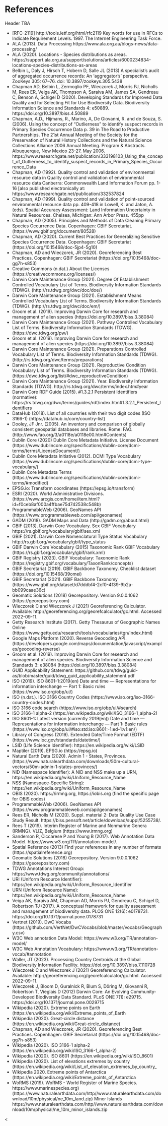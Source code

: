 # References
Header TBA

<ul>
<li>[RFC-2119] http://tools.ietf.org/html/rfc2119 Key words for use in RFCs to Indicate Requirement Levels. 1997. The Internet Engineering Task Force.</li>
<li>ALA (2013). Data Processing https://www.ala.org.au/blogs-news/data-processing/ </li>
<li>ALA (2020). Locations - Species distributions as areas. https://support.ala.org.au/support/solutions/articles/6000234834-locations-species-distributions-as-areas </li>
<li>Belbin L, Daly J, Hirsch T, Hobern D, Salle JL (2013) A specialist’s audit of aggregated occurrence records: An ‘aggregator’s’ perspective. ZooKeys 305: 67–76. doi: 10.3897/zookeys.305.5438</li>
<li>Chapman AD, Belbin L, Zermoglio PF, Wieczorek J, Morris PJ, Nicholls M, Rees ER, Veiga AK, Thompson A, Saraiva AM, James SA, Gendreau C, Benson A, Schigel D (2020). Developing Standards for Improved Data Quality and for Selecting Fit for Use Biodiversity Data. Biodiversity Information Science and Standards 4: e50889. https://doi.org/10.3897/biss.4.50889</li>
<li>Chapman, A.D., Hijmans, R., Marino, A, De Giovanni, R. and de Souza, S. (2006). Using the concept of “Outlierness” to identify suspect records in Primary Species Occurrence Data p. 39 in The Road to Productive Partnerships. The 21st Annual Meeting of the Society for the Preservation of Natural History Collections and the Natural Science Collections Alliance 2006 Annual Meeting. Program & Abstracts. Albuquerque, New Mexico 23-27.  May 2006. https://www.researchgate.net/publication/333198103_Using_the_concept_of_Outlierness_to_identify_suspect_records_in_Primary_Species_Occurrence_Data </li> 
<li>Chapman, AD (1992). Quality control and validation of environmental resource data in Quality control and validation of environmental resource data Canberra: Commonwealth Land Information Forum pp. 1-16 [also published electronically at: https://www.researchgate.net/publication/332537824 </li> 
<li>Chapman, AD (1999). Quality control and validation of point-sourced environmental resource data pp. 409-418 in Lowell, K. and Jaton, A. (eds). Spatial Accuracy Assessment: Land Information Uncertainty in Natural Resources. Chelsea, Michigan: Ann Arbor Press. 455pp</li> 
<li>Chapman, AD (2005). Principles and Methods of Data Cleaning Primary Species Occurrence Data. Copenhagen: GBIF Secretariat. (https://www.gbif.org/document/80528)</li>
<li>Chapman, AD (2020). Current Best Practices for Generalizing Sensitive Species Occurrence Data. Copenhagen: GBIF Secretariat (https://doi.org/10.15468/doc-5jp4-5g10)</li>
<li>Chapman, AD and Wieczorek, JR (2020). Georeferencing Best Practices. Copenhagen: GBIF Secretariat (https://doi.org/10.15468/doc-gg7h-s853)</li>
<li>Creative Commons (n.dat.) About the Licenses (https://creativecommons.org/licenses/)</li>
<li>Darwin Core Maintenance Group (2021). Degree Of Establishment Controlled Vocabulary List of Terms. Biodiversity Information Standards (TDWG). (http://rs.tdwg.org/dwc/doc/doe/)</li>
<li>Darwin Core Maintenance Group (2021). Establishment Means Controlled Vocabulary List of Terms. Biodiversity Information Standards (TDWG). (http://rs.tdwg.org/dwc/doc/em/)</li> <li>Groom et al. (2019). Improving Darwin Core for research and management of alien species (https://doi.org/10.3897/biss.3.38084)</li>
<li>Darwin Core Maintenance Group (2021). Pathway Controlled Vocabulary List of Terms. Biodiversity Information Standards (TDWG). (https://dwc.tdwg.org/pw/)</li> <li>Groom et al. (2019). Improving Darwin Core for research and management of alien species (https://doi.org/10.3897/biss.3.38084)</li>
<li>Darwin Core Maintenance Group (2021). Preparations Controlled Vocabulary List of Terms. Biodiversity Information Standards (TDWG). (http://rs.tdwg.org/dwc/terms/preparations)</li> 
<li>Darwin Core Maintenance Group (2021). Reproductive Condition Vocabulary List of Terms. Biodiversity Information Standards (TDWG). (https://dwc.tdwg.org/list/#dwc_reproductiveCondition)</li> 
<li>Darwin Core Maintenance Group (2021). Year. Biodiversity Information Standards (TDWG). http://rs.tdwg.org/dwc/terms/index.htm#year</li>
<li>Darwin Core RDF Guide (2015). #1.3.2.1 Persistent Identifiers (normative): https://rs.tdwg.org/dwc/terms/guides/rdf/index.htm#1.3.2.1_Persistent_Identifiers</li>
<li>DataHub (2018). List of all countries with their two digit codes (ISO 3166-1) (https://datahub.io/core/country-list)
<li>Dooley, JF Jnr. (2005). An inventory and comparison of globally consistent geospatial databases and libraries. Rome: FAO. (http://www.fao.org/3/a0118e/a0118e00.htm#Contents) </li>
<li>Dublin Core (2020) Dublin Core Metadata Initiative. License Document (https://www.dublincore.org/specifications/dublin-core/dcmi-terms/terms/LicenseDocument/)</li>
<li>Dublin Core Metadata Initiative (2012). DCMI Type Vocabulary (https://www.dublincore.org/specifications/dublin-core/dcmi-type-vocabulary/)</li>
<li>Dublin Core Metadata Terms (https://www.dublincore.org/specifications/dublin-core/dcmi-terms/#modified) </li>
<li>EPSG.io: Transform coordinates (https://epsg.io/transform)</li>
<li>ESRI (2020). World Administrative Divisions. (https://www.arcgis.com/home/item.html?id=f0ceb8af000a4ffbae75d742538c548b)</li> <li>ProgrammableWeb (2006). GeoNames API (https://www.programmableweb.com/api/geonames)</li>
<li>GADM (2018). GADM Maps and Data (http://gadm.org/about.html)</li>
<li>GBIF (2013). Darwin Core Vocabulary. Sex GBIF Vocabulary https://rs.gbif.org/vocabulary/gbif/sex.xml</li>
<li>GBIF (2021). Darwin Core Nomenclatural Type Status Vocabulary http://rs.gbif.org/vocabulary/gbif/type_status </li> 
<li>GBIF Darwin Core Vocabulary (2015) Taxonomic Rank GBIF Vocabulary (https://rs.gbif.org/vocabulary/gbif/rank.xml)</li>
<li>GBIF Registry (2023). GBIF Vocabulary: Taxonomic Rank (https://registry.gbif.org/vocabulary/TaxonRank/concepts)</li>
<li>GBIF Secretariat (2019). GBIF Backbone Taxonomy. Checklist dataset (https://doi.org/10.15468/39omei)</li>
<li>GBIF Secretariat (2021). GBIF Backbone Taxonomy (https://www.gbif.org/dataset/d7dddbf4-2cf0-4f39-9b2a-bb099caae36c)</li>
<li>Geomatic Solutions (2018) Georepository. Version 9.0.0.1062 (https://georepository.com)</li> <li>Wieczorek C and  Wieczorek J (2021) Georeferencing Calculator. Available: http://georeferencing.org/georefcalculator/gc.html. Accessed 2022-09-11.</li>
<li>Getty Research Institute (2017). Getty Thesaurus of Geographic Names Online (https://www.getty.edu/research/tools/vocabularies/tgn/index.html)</li>
<li>Google Maps Platform (2020). Reverse Geocoding API. (https://developers.google.com/maps/documentation/javascript/examples/geocoding-reverse)</li>
<li>Groom et al. (2019). Improving Darwin Core for research and management of alien species. Biodiversity Information Science and Standards 3: e38084 (https://doi.org/10.3897/biss.3.38084)</li>
<li>GUID Applicability Statement: https://github.com/tdwg/guid-as/blob/master/guid/tdwg_guid_applicability_statement.pdf</li>
<li>ISO (2019). ISO 8601-1:2019(en) Date and time — Representations for information interchange — Part 1: Basic rules (https://www.iso.org/obp/ui/)</li>
<li>ISO (n.dat.). ISO 3166 Country Codes (https://www.iso.org/iso-3166-country-codes.html)</li>
<li>ISO 3166 code search (https://www.iso.org/obp/ui/#search) </li>
<li>ISO 3166-1 alpha-2 (https://en.wikipedia.org/wiki/ISO_3166-1_alpha-2)</li>
<li>ISO 8601-1: Latest version (currently 2019(en)) Date and time — Representations for information interchange — Part 1: Basic rules (https://www.iso.org/obp/ui/#iso:std:iso:8601:-1:ed-1:v1:en/)</li>
<li>Library of Congress (2019). Extended Date/Time Format (EDTF) (https://www.loc.gov/standards/datetime/)</li>
<li>LSID (Life Science Identifier): https://en.wikipedia.org/wiki/LSID</li>
<li>Maptiler (2019). EPSG.io (https://epsg.io)</li> 
<li>Natural Earth Data (2020). Admin 1 - States, Provinces. (https://www.naturalearthdata.com/downloads/50m-cultural-vectors/50m-admin-1-states-provinces/)</li> 
<li>NID (Namespace Identifier): A NID and NSS make up a URN, https://en.wikipedia.org/wiki/Uniform_Resource_Name</li>
<li>NSS (Namespace-Specific String): https://en.wikipedia.org/wiki/Uniform_Resource_Name</li>
<li>OBIS (2020). https://irmng.org, https://iobis.org (find the specific page for OBIS codes)</li>
<li>ProgrammableWeb (2006). GeoNames API (https://www.programmableweb.com/api/geonames)</li>
<li>Rees ER, Nicholls M (2020). Suppl. material 2: Data Quality Use Case Study Result. https://biss.pensoft.net/article/download/suppl/5255738/.</li>
<li>Rees T (2019). Interim Register of Marine and Nonmarine Genera (IRMNG). VLIZ, Belgium (https://www.irmng.org)</li>
<li>Sanderson R, Ciccarese P and Young B (2017). Web Annotation Data Model. https://www.w3.org/TR/annotation-model/. </li>
<li>Spatial Reference (2013) Find your references in any number of formats (https://spatialreference.org)</li> <li>Geomatic Solutions (2018) Georepository. Version 9.0.0.1062 (https://georepository.com)</li>
<li>TDWG Annotations Interest Group: https://www.tdwg.org/community/annotations/</li>
<li>URI (Uniform Resource Identifier): https://en.wikipedia.org/wiki/Uniform_Resource_Identifier</li>
<li>URN (Uniform Resource Name): https://en.wikipedia.org/wiki/Uniform_Resource_Name</li>
<li>Veiga AK, Saraiva AM, Chapman AD, Morris PJ, Gendreau C, Schigel D, Robertson TJ (2017). A conceptual framework for quality assessment and management of biodiversity data. PLOS ONE 12(6): e0178731. https://doi.org/10.1371/journal.pone.0178731</li></ul;>
<li>Vertnet (2019). DwC Vocabs (https://github.com/VertNet/DwCVocabs/blob/master/vocabs/Geography.csv)</li>
<li>W3C Web annotation Data Model: https://www.w3.org/TR/annotation-model/</li>
<li>W3C Web Annotation Vocabulary: https://www.w3.org/TR/annotation-vocab/#annotation</li>
<li>Waller, JT (2023). Processing Country Centroids at the Global Biodiversity Information Facility. https://doi.org/10.3897/biss.7.110728 </li> 
<li>Wieczorek C and  Wieczorek J (2021) Georeferencing Calculator. Available: http://georeferencing.org/georefcalculator/gc.html. Accessed 2022-09-11.</li>
<li>Wieczorek J, Bloom D, Guralnick R, Blum S, Döring M, Giovanni R, Robertson T, Vieglais D (2012) Darwin Core: An Evolving Community-Developed Biodiversity Data Standard. PLoS ONE 7(1): e29715. https://doi.org/10.1371/journal.pone.0029715</li>
<li>Wikipedia (2020). Extreme points on Earth (https://en.wikipedia.org/wiki/Extreme_points_of_Earth</li> 
<li>Wikipedia (2020). Great-circle distance (https://en.wikipedia.org/wiki/Great-circle_distance)</li> <li>Chapman, AD and Wieczorek, JR (2020). Georeferencing Best Practices. Copenhagen: GBIF Secretariat (https://doi.org/10.15468/doc-gg7h-s853)</li>
<li>Wikipedia (2020). ISO 3166-1 alpha-2 (https://en.wikipedia.org/wiki/ISO_3166-1_alpha-2)</li>
<li>Wikipedia (2020). ISO 8601 (https://en.wikipedia.org/wiki/ISO_8601)</li>
<li>Wikipedia (2020). List of elevations extremes by country (https://en.wikipedia.org/wiki/List_of_elevation_extremes_by_country_</li> <li> Wikipedia 2020. Extreme points of Antarctica (https://en.wikipedia.org/wiki/Extreme_points_of_Antarctica </li>
<li>WoRMS (2019). WoRMS - World Register of Marine Species. https://www.marinespecies.org)</li>(https://www.naturalearthdata.com/http//www.naturalearthdata.com/download/10m/physical/ne_10m_land.zip)  Minor Islands https://www.naturalearthdata.com/http//www.naturalearthdata.com/download/10m/physical/ne_10m_minor_islands.zip 
</ul><
